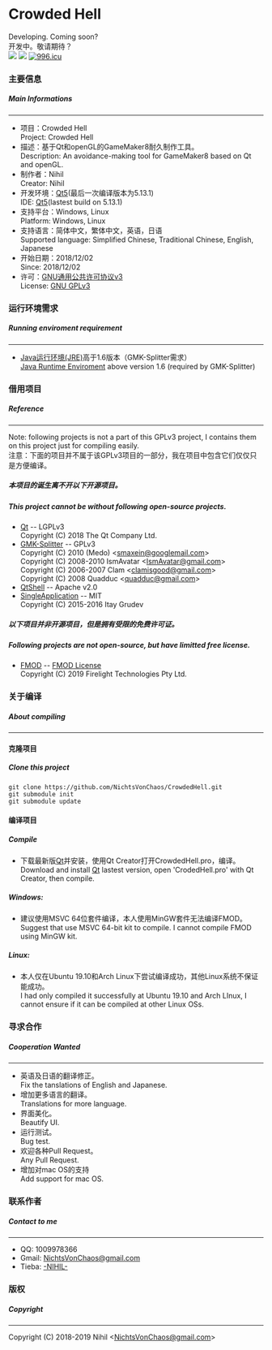 ﻿# Crowded Hell
Developing. Coming soon?  
开发中。敬请期待？  
![](https://img.shields.io/badge/platform-windows%20%7C%20linux-lightgrey.svg) [![](https://img.shields.io/badge/license-GPLv3-green.svg)](https://en.wikipedia.org/wiki/GNU_General_Public_License) [![996.icu](https://img.shields.io/badge/link-996.icu-red.svg)](https://996.icu)

### 主要信息
##### Main Informations
____
* 项目：Crowded Hell  
 Project: Crowded Hell
* 描述：基于Qt和openGL的GameMaker8耐久制作工具。  
 Description: An avoidance-making tool for GameMaker8 based on Qt and openGL.
* 制作者：Nihil  
 Creator: Nihil
* 开发环境：[Qt5](https://www.qt.io/)(最后一次编译版本为5.13.1)  
 IDE: [Qt5](https://www.qt.io/)(lastest build on 5.13.1)
* 支持平台：Windows, Linux  
 Platform: Windows, Linux
* 支持语言：简体中文，繁体中文，英语，日语  
 Supported language: Simplified Chinese, Traditional Chinese, English, Japanese
* 开始日期：2018/12/02  
 Since: 2018/12/02
* 许可：[GNU通用公共许可协议v3](https://zh.wikipedia.org/wiki/GNU%E9%80%9A%E7%94%A8%E5%85%AC%E5%85%B1%E8%AE%B8%E5%8F%AF%E8%AF%81 "维基百科：GNU通用公共许可协议")  
 License: [GNU GPLv3](https://en.wikipedia.org/wiki/GNU_General_Public_License "Wikipedia: GNU General Public License")  
  
### 运行环境需求
##### Running enviroment requirement
____
* [Java运行环境(JRE)](https://www.oracle.com/technetwork/java/javase/downloads/jre8-downloads-2133155.html "Java SE Runtime Environment 8 Download")高于1.6版本（GMK-Splitter需求）  
 [Java Runtime Enviroment](https://www.oracle.com/technetwork/java/javase/downloads/jre8-downloads-2133155.html "Java SE Runtime Environment 8 Download") above version 1.6 (required by GMK-Splitter)
  
### 借用项目
##### Reference
____
Note: following projects is not a part of this GPLv3 project, I contains them on this project just for compiling easily.  
注意：下面的项目并不属于该GPLv3项目的一部分，我在项目中包含它们仅仅只是方便编译。
##### 本项目的诞生离不开以下开源项目。
##### This project cannot be without following open-source projects.
* [Qt](https://www.qt.io/) -- LGPLv3  
Copyright (C) 2018 The Qt Company Ltd.
* [GMK-Splitter](https://github.com/Medo42/Gmk-Splitter) -- GPLv3  
Copyright (C) 2010 (Medo) \<<smaxein@googlemail.com>\>  
Copyright (C) 2008-2010 IsmAvatar \<<IsmAvatar@gmail.com>\>  
Copyright (C) 2006-2007 Clam \<<clamisgood@gmail.com>\>  
Copyright (C) 2008 Quadduc \<<quadduc@gmail.com>\>  
* [QtShell](https://github.com/benlau/qtshell) -- Apache v2.0  
* [SingleApplication](https://github.com/itay-grudev/SingleApplication) -- MIT  
Copyright (C) 2015-2016 Itay Grudev
##### 以下项目并非开源项目，但是拥有受限的免费许可证。  
##### Following projects are not open-source, but have limitted free license.
* [FMOD](https://www.fmod.com/) -- [FMOD License](https://www.fmod.com/licensing)  
Copyright (C) 2019 Firelight Technologies Pty Ltd.
  
### 关于编译
##### About compiling
____
#### 克隆项目
##### Clone this project

    git clone https://github.com/NichtsVonChaos/CrowdedHell.git
    git submodule init
    git submodule update
#### 编译项目
##### Compile
* 下载最新版[Qt](http://download.qt.io/official_releases/qt/)并安装，使用Qt Creator打开CrowdedHell.pro，编译。  
  Download and install [Qt](http://download.qt.io/official_releases/qt/) lastest version, open 'CrodedHell.pro' with Qt Creator, then compile.
##### Windows:
* 建议使用MSVC 64位套件编译，本人使用MinGW套件无法编译FMOD。  
  Suggest that use MSVC 64-bit kit to compile. I cannot compile FMOD using MinGW kit.
##### Linux:
* 本人仅在Ubuntu 19.10和Arch Linux下尝试编译成功，其他Linux系统不保证能成功。  
  I had only compiled it successfully at Ubuntu 19.10 and Arch LInux, I cannot ensure if it can be compiled at other Linux OSs.
  
### 寻求合作
##### Cooperation Wanted
____
* 英语及日语的翻译修正。  
 Fix the tanslations of English and Japanese.
* 增加更多语言的翻译。  
 Translations for more language.
* 界面美化。  
 Beautify UI.
* 运行测试。  
 Bug test.
* 欢迎各种Pull Request。  
 Any Pull Request.
* 增加对mac OS的支持  
 Add support for mac OS.
  
### 联系作者
##### Contact to me
____
* QQ: 1009978366
* Gmail: <NichtsVonChaos@gmail.com>
* Tieba: [-NIHIL-](http://tieba.baidu.com/home/main?un=towanoICIT)

### 版权
##### Copyright
____
Copyright (C) 2018-2019 Nihil \<<NichtsVonChaos@gmail.com>\>
